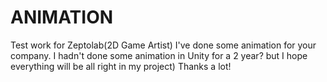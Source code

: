 # ANIMATION
Test work for Zeptolab(2D Game Artist)
I've done some animation for your company. I hadn't done some animation in Unity for a 2 year? but I hope everything will be all right in my project)
Thanks a lot!
